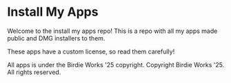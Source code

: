 # Install My Apps

Welcome to the install my apps repo! This is a repo with all my apps made public and DMG installers to them.

These apps have a custom license, so read them carefully!



All apps is under the Birdie Works '25 copyright. 
Copyright Birdie Works '25. All rights reserved.
